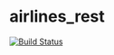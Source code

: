 # airlines_rest
[![Build Status](https://travis-ci.org/winio94/airlines_rest.svg?branch=master)](https://travis-ci.org/winio94/airlines_rest)
